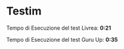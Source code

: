 # Testim
Tempo di Esecuzione del test Livrea: **0:21**

Tempo di Esecuzione del test Guru Up: **0:35**